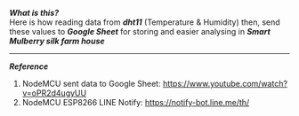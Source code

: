 ***What is this?***<br>
Here is how reading data from ***dht11*** (Temperature & Humidity) then, send these values to ***Google Sheet*** for storing and easier analysing in ***Smart Mulberry silk farm house***


<hr>

***Reference***
1. NodeMCU sent data to Google Sheet: https://www.youtube.com/watch?v=oPR2d4ugyUU
2. NodeMCU ESP8266 LINE Notify: https://notify-bot.line.me/th/
